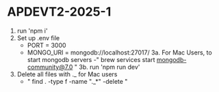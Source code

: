 # APDEVT2-2025-1

1. run 'npm i'
2. Set up .env file
    - PORT = 3000
    - MONGO_URI = mongodb://localhost:27017/
3a. For Mac Users, to start mongodb servers
    -" brew services start mongodb-community@7.0 "
3b. run 'npm run dev'
4. Delete all files with ._ for Mac users 
    - " find . -type f -name "._*" -delete "

